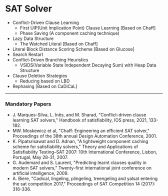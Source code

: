 # SAT Solver

- Conflict-Driven Clause Learning
  - First UIP(Unit Implication Point) Clause Learning [Based on Chaff]
  - Phase Saving (A component caching technique)
- Lazy Data Structure
  - The Watched Literal [Based on Chaff]
- Literal Block Distance Scoring Scheme [Based on Glucose]
- Search Restart
- Conflict-Driven Branching Heuristics
  - VSIDS(Variable State Independent Decaying Sum) with Heap Data Structure
- Clause Deletion Strategies
  - Reducing based on LBD
- Rephasing [Based on CaDiCaL]

------
### Mandatory Papers

- J. Marques-Silva, L. Inês, and M. Sharad, "Conflict-driven clause learning SAT solvers," Handbook of satisfiability, IOS press, 2021, 133-182.
- MW. Moskewicz et al, "Chaff: Engineering an efficient SAT solver," Proceedings of the 38th annual Design Automation Conference, 2001.
- K. Pipatsrisawat and D. Adnan, "A lightweight component caching scheme for satisfiability solvers," Theory and Applications of Satisfiability Testing–SAT 2007: 10th International Conference, Lisbon, Portugal, May 28-31, 2007.
- G. Audemard and S. Laurent, "Predicting learnt clauses quality in modern SAT solvers," Twenty-first international joint conference on artificial intelligence, 2009.
- A. Biere, "Cadical, lingeling, plingeling, treengeling and yalsat entering the sat competition 2017," Proceedings of SAT Competition 14 (2017): 316-336.
